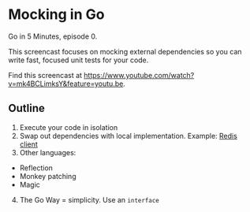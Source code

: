 # Mocking in Go

Go in 5 Minutes, episode 0.

This screencast focuses on mocking external dependencies so you can write fast,
focused unit tests for your code.

Find this screencast at https://www.youtube.com/watch?v=mk4BCLimksY&feature=youtu.be.

## Outline

1. Execute your code in isolation
2. Swap out dependencies with local implementation. Example: [Redis client](http://godoc.org/github.com/hoisie/redis)
3. Other languages:
  - Reflection
  - Monkey patching
  - Magic
4. The Go Way = simplicity. Use an `interface`
